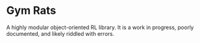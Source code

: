 # Gym Rats

A highly modular object-oriented RL library. It is a work in progress, poorly documented, and likely riddled with errors.